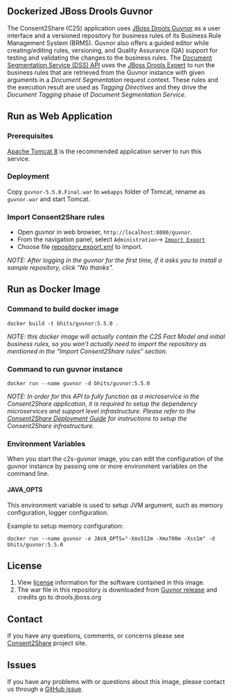 ## Dockerized JBoss Drools Guvnor
The Consent2Share (C2S) application uses [JBoss Drools Guvnor](https://docs.jboss.org/drools/release/5.5.0.Final/drools-guvnor-docs/html_single/) as a user interface and a versioned repository for business rules of its Business Rule Management System (BRMS). Guvnor also offers a guided editor while creating/editing rules, versioning, and Quality Assurance (QA) support for testing and validating the changes to the business rules. The [Document Segmentation Service (DSS) API](https://github.com/bhits/dss-api) uses the [JBoss Drools Expert](https://docs.jboss.org/drools/release/5.4.0.Final/drools-expert-docs/html_single/) to run the business rules that are retrieved from the Guvnor instance with given arguments in a *Document Segmentation* request context. These rules and the execution result are used as *Tagging Directives* and they drive the *Document Tagging* phase of *Document Segmentation Service*.

## Run as Web Application

### Prerequisites
[Apache Tomcat 8](http://tomcat.apache.org/) is the recommended application server to run this service.

### Deployment
Copy `guvnor-5.5.0.Final.war` to `webapps` folder of Tomcat, rename as `guvnor.war` and start Tomcat.

### Import Consent2Share rules
 
 +  Open guvnor in web browser, `http://localhost:8080/guvnor`. 
 +  From the navigation panel, select `Administration`-> [`Import Export`](https://docs.jboss.org/drools/release/5.5.0.Final/drools-guvnor-docs/html_single/#d0e3390) 
 +  Choose file [repository_export.xml](https://github.com/bhits/dockerized-drools-guvnor/blob/master/repository_export.xml) to import.
  
*NOTE: After logging in the guvnor for the first time, if it asks you to install a sample repository, click “No thanks”.*

## Run as Docker Image

### Command to build docker image

`docker build -t bhits/guvnor:5.5.0 .`

*NOTE: this docker image will actually contain the C2S Fact Model and initial business rules, so you won’t actually need to import the repository as mentioned in the “Import Consent2Share rules” section.*

### Command to run guvnor instance

`docker run --name guvnor -d bhits/guvnor:5.5.0`

*NOTE: In order for this API to fully function as a microservice in the Consent2Share application, it is required to setup the dependency microservices and support level infrastructure. Please refer to the [Consent2Share Deployment Guide](https://github.com/bhits/consent2share/releases/download/2.0.0/c2s-deployment-guide.pdf) for instructions to setup the Consent2Share infrastructure.*

### Environment Variables

When you start the c2s-guvnor image, you can edit the configuration of the guvnor instance by passing one or more environment variables on the command line. 

#### JAVA_OPTS

This environment variable is used to setup JVM argument, such as memory configuration, logger configuration.

Example to setup memory configuration: 

`docker run --name guvnor -e JAVA_OPTS="-Xms512m -Xmx700m -Xss1m" -d bhits/guvnor:5.5.0`


## License

1. View [license](https://github.com/bhits/dockerized-drools-guvnor/blob/master/LICENSE) information for the software contained in this image.
2. The war file in this repository is downloaded from [Guvnor release](http://download.jboss.org/drools/release/5.5.0.Final/) and credits go to drools.jboss.org

## Contact

If you have any questions, comments, or concerns please see [Consent2Share](https://bhits.github.io/consent2share/) project site.

## Issues

If you have any problems with or questions about this image, please contact us through a [GitHub issue](https://github.com/bhits/dockerized-drools-guvnor/issues).